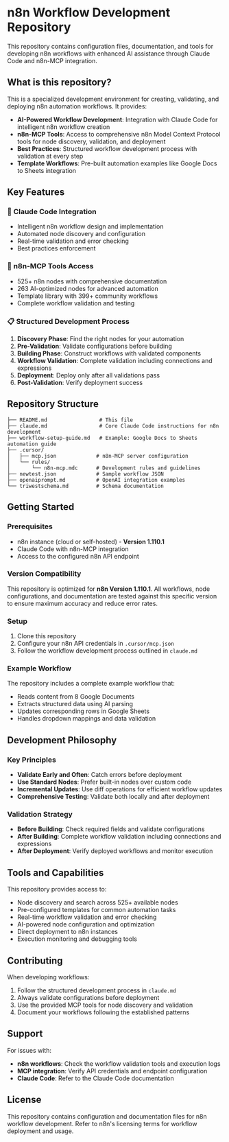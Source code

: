 # n8n Workflow Development Repository

This repository contains configuration files, documentation, and tools for developing n8n workflows with enhanced AI assistance through Claude Code and n8n-MCP integration.

## What is this repository?

This is a specialized development environment for creating, validating, and deploying n8n automation workflows. It provides:

- **AI-Powered Workflow Development**: Integration with Claude Code for intelligent n8n workflow creation
- **n8n-MCP Tools**: Access to comprehensive n8n Model Context Protocol tools for node discovery, validation, and deployment
- **Best Practices**: Structured workflow development process with validation at every step
- **Template Workflows**: Pre-built automation examples like Google Docs to Sheets integration

## Key Features

### 🤖 Claude Code Integration
- Intelligent n8n workflow design and implementation
- Automated node discovery and configuration
- Real-time validation and error checking
- Best practices enforcement

### 🔧 n8n-MCP Tools Access
- 525+ n8n nodes with comprehensive documentation
- 263 AI-optimized nodes for advanced automation
- Template library with 399+ community workflows
- Complete workflow validation and testing

### 📋 Structured Development Process
1. **Discovery Phase**: Find the right nodes for your automation
2. **Pre-Validation**: Validate configurations before building
3. **Building Phase**: Construct workflows with validated components
4. **Workflow Validation**: Complete validation including connections and expressions
5. **Deployment**: Deploy only after all validations pass
6. **Post-Validation**: Verify deployment success

## Repository Structure

```
├── README.md                 # This file
├── claude.md                 # Core Claude Code instructions for n8n development
├── workflow-setup-guide.md   # Example: Google Docs to Sheets automation guide
├── .cursor/
│   ├── mcp.json             # n8n-MCP server configuration
│   └── rules/
│       └── n8n-mcp.mdc      # Development rules and guidelines
├── newtest.json             # Sample workflow JSON
├── openaiprompt.md          # OpenAI integration examples
└── triwestschema.md         # Schema documentation
```

## Getting Started

### Prerequisites
- n8n instance (cloud or self-hosted) - **Version 1.110.1**
- Claude Code with n8n-MCP integration
- Access to the configured n8n API endpoint

### Version Compatibility
This repository is optimized for **n8n Version 1.110.1**. All workflows, node configurations, and documentation are tested against this specific version to ensure maximum accuracy and reduce error rates.

### Setup
1. Clone this repository
2. Configure your n8n API credentials in `.cursor/mcp.json`
3. Follow the workflow development process outlined in `claude.md`

### Example Workflow
The repository includes a complete example workflow that:
- Reads content from 8 Google Documents
- Extracts structured data using AI parsing
- Updates corresponding rows in Google Sheets
- Handles dropdown mappings and data validation

## Development Philosophy

### Key Principles
- **Validate Early and Often**: Catch errors before deployment
- **Use Standard Nodes**: Prefer built-in nodes over custom code
- **Incremental Updates**: Use diff operations for efficient workflow updates
- **Comprehensive Testing**: Validate both locally and after deployment

### Validation Strategy
- **Before Building**: Check required fields and validate configurations
- **After Building**: Complete workflow validation including connections and expressions
- **After Deployment**: Verify deployed workflows and monitor execution

## Tools and Capabilities

This repository provides access to:
- Node discovery and search across 525+ available nodes
- Pre-configured templates for common automation tasks
- Real-time workflow validation and error checking
- AI-powered node configuration and optimization
- Direct deployment to n8n instances
- Execution monitoring and debugging tools

## Contributing

When developing workflows:
1. Follow the structured development process in `claude.md`
2. Always validate configurations before deployment
3. Use the provided MCP tools for node discovery and validation
4. Document your workflows following the established patterns

## Support

For issues with:
- **n8n workflows**: Check the workflow validation tools and execution logs
- **MCP integration**: Verify API credentials and endpoint configuration
- **Claude Code**: Refer to the Claude Code documentation

## License

This repository contains configuration and documentation files for n8n workflow development. Refer to n8n's licensing terms for workflow deployment and usage.